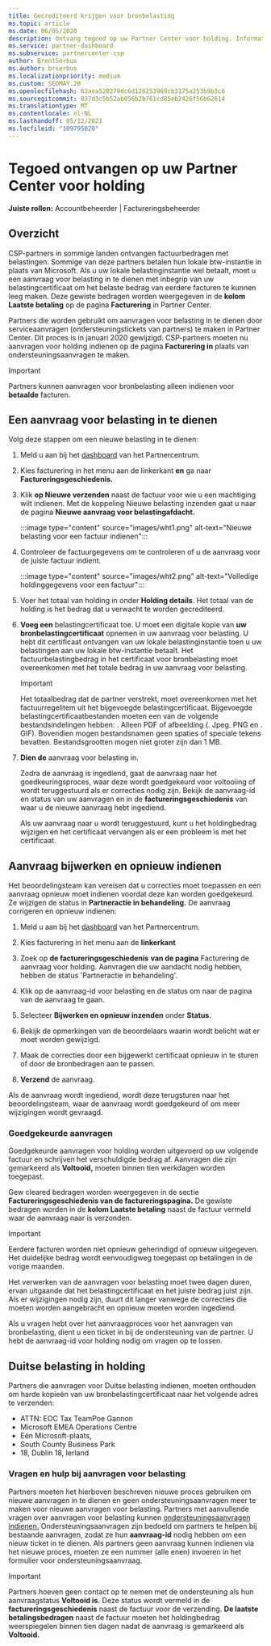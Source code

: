 ```yaml
---
title: Gecrediteerd krijgen voor bronbelasting
ms.topic: article
ms.date: 06/05/2020
description: Ontvang tegoed op uw Partner Center voor holding. Informatie omvat stappen voor het indienen van een aanvraag voor holding.
ms.service: partner-dashboard
ms.subservice: partnercenter-csp
author: BrentSerbus
ms.author: brserbus
ms.localizationpriority: medium
ms.custom: SEOMAY.20
ms.openlocfilehash: 63aea520279dc6d126253969cb3175a253b9b3c6
ms.sourcegitcommit: 837d3c5b52ab056b2b761cd85eb2426f56b62614
ms.translationtype: MT
ms.contentlocale: nl-NL
ms.lasthandoff: 05/12/2021
ms.locfileid: "109795020"
---
```

# <a name="receive-credit-on-your-partner-center-account-for-tax-withholding"></a>Tegoed ontvangen op uw Partner Center voor holding

**Juiste rollen:** Accountbeheerder | Factureringsbeheerder

## <a name="overview"></a>Overzicht

CSP-partners in sommige landen ontvangen factuurbedragen met belastingen. Sommige van deze partners betalen hun lokale btw-instantie in plaats van Microsoft. Als u uw lokale belastinginstantie wel betaalt, moet u een aanvraag voor belasting in te dienen met inbegrip van uw belastingcertificaat om het belaste bedrag van eerdere facturen te kunnen leeg maken. Deze gewiste bedragen worden weergegeven in de **kolom Laatste betaling** op de pagina **Facturering** in Partner Center.

Partners die worden gebruikt om aanvragen voor belasting in te dienen door serviceaanvragen (ondersteuningstickets van partners) te maken in Partner Center. Dit proces is in januari 2020 gewijzigd. CSP-partners moeten nu aanvragen voor holding indienen op de pagina **Facturering in** plaats van ondersteuningsaanvragen te maken.

> [!IMPORTANT]
> Partners kunnen aanvragen voor bronbelasting alleen indienen voor **betaalde** facturen.

## <a name="submit-a-tax-withholding-request"></a>Een aanvraag voor belasting in te dienen

Volg deze stappen om een nieuwe belasting in te dienen:

1. Meld u aan bij het [dashboard](https://partner.microsoft.com/dashboard/home) van het Partnercentrum.

2. Kies facturering in het menu aan de linkerkant **en** ga naar **Factureringsgeschiedenis.**

3. Klik **op Nieuwe verzenden** naast de factuur voor wie u een machtiging wilt indienen. Met de koppeling Nieuwe belasting inzenden gaat u naar de pagina **Nieuwe aanvraag voor belastingafdacht.**

   :::image type="content" source="images/wht1.png" alt-text="Nieuwe belasting voor een factuur indienen":::

4. Controleer de factuurgegevens om te controleren of u de aanvraag voor de juiste factuur indient.

   :::image type="content" source="images/wht2.png" alt-text="Volledige holdinggegevens voor een factuur":::

5. Voer het totaal van holding in onder **Holding details**. Het totaal van de holding is het bedrag dat u verwacht te worden gecrediteerd.

6. **Voeg een** belastingcertificaat toe. U moet een digitale kopie van **uw** **bronbelastingcertificaat** opnemen in uw aanvraag voor belasting. U hebt dit certificaat ontvangen van uw lokale belastinginstantie toen u uw belastingen aan uw lokale btw-instantie betaalt. Het factuurbelastingbedrag in het certificaat voor bronbelasting moet overeenkomen met het totale bedrag in uw aanvraag voor belasting.

   > [!IMPORTANT]
   > Het totaalbedrag dat de partner verstrekt, moet overeenkomen met het factuurregelitem uit het bijgevoegde belastingcertificaat. Bijgevoegde belastingcertificaatbestanden moeten een van de volgende bestandsindelingen hebben: . Alleen PDF of afbeelding (. Jpeg. PNG en . GIF). Bovendien mogen bestandsnamen geen spaties of speciale tekens bevatten. Bestandsgrootten mogen niet groter zijn dan 1 MB.

7. **Dien de** aanvraag voor belasting in.

   Zodra de aanvraag is ingediend, gaat de aanvraag naar het goedkeuringsproces, waar deze wordt goedgekeurd voor voltooiing of wordt teruggestuurd als er correcties nodig zijn. Bekijk de aanvraag-id en status van uw aanvragen en in de **factureringsgeschiedenis** van waar u de nieuwe aanvraag hebt ingediend.

   Als uw aanvraag naar u wordt teruggestuurd, kunt u het holdingbedrag wijzigen en het certificaat vervangen als er een probleem is met het certificaat.

## <a name="update-request-and-resubmit"></a>Aanvraag bijwerken en opnieuw indienen

Het beoordelingsteam kan vereisen dat u correcties moet toepassen en een aanvraag opnieuw moet indienen voordat deze kan worden goedgekeurd. Ze wijzigen de status in **Partneractie in behandeling.** De aanvraag corrigeren en opnieuw indienen:

1. Meld u aan bij het [dashboard](https://partner.microsoft.com/dashboard/home) van het Partnercentrum.

2. Kies facturering in het menu aan de **linkerkant**

3. Zoek op **de factureringsgeschiedenis** **van de pagina** Facturering de aanvraag voor holding. Aanvragen die uw aandacht nodig hebben, hebben de status 'Partneractie in behandeling'.

4. Klik op de aanvraag-id voor belasting en de status om naar de pagina van de aanvraag te gaan.

5. Selecteer **Bijwerken en opnieuw inzenden** onder **Status**.

6. Bekijk de opmerkingen van de beoordelaars waarin wordt belicht wat er moet worden gewijzigd.

7. Maak de correcties door een bijgewerkt certificaat opnieuw in te sturen of door de bronbedragen aan te passen.

8. **Verzend** de aanvraag.

Als de aanvraag wordt ingediend, wordt deze terugsturen naar het beoordelingsteam, waar de aanvraag wordt goedgekeurd of om meer wijzigingen wordt gevraagd.

### <a name="approved-requests"></a>Goedgekeurde aanvragen

Goedgekeurde aanvragen voor holding worden uitgevoerd op uw volgende factuur en schrijven het verschuldigde bedrag af. Aanvragen die zijn gemarkeerd als **Voltooid,** moeten binnen tien werkdagen worden toegepast. 

Gew cleared bedragen worden weergegeven in de sectie **Factureringsgeschiedenis van de factureringspagina.** De gewiste bedragen worden in de **kolom Laatste betaling** naast de factuur vermeld waar de aanvraag naar is verzonden.

   > [!IMPORTANT]
   > Eerdere facturen worden niet opnieuw geherindigd of opnieuw uitgegeven. Het duidelijke bedrag wordt eenvoudigweg toegepast op betalingen in de vorige maanden.

Het verwerken van de aanvragen voor belasting moet twee dagen duren, ervan uitgaande dat het belastingcertificaat en het juiste bedrag juist zijn. Als er wijzigingen nodig zijn, duurt dit langer vanwege de correcties die moeten worden aangebracht en opnieuw moeten worden ingediend.

Als u vragen hebt over het aanvraagproces voor het aanvragen van bronbelasting, dient u een ticket in bij de ondersteuning van de partner. U hebt de aanvraag-id voor holding nodig om vragen op te lossen.

## <a name="german-tax-withholding"></a>Duitse belasting in holding

Partners die aanvragen voor Duitse belasting indienen, moeten onthouden om harde kopieën van uw bronbelastingcertificaat naar het volgende adres te verzenden:

- ATTN: EOC Tax TeamPoe Gannon
- Microsoft EMEA Operations Centre
- Eén Microsoft-plaats,
- South County Business Park
- 18, Dublin 18, Ierland

### <a name="questions-and-assistance-for-tax-withholding-requests"></a>Vragen en hulp bij aanvragen voor belasting

Partners moeten het hierboven beschreven nieuwe proces gebruiken om nieuwe aanvragen in te dienen en geen ondersteuningsaanvragen meer te maken voor nieuwe aanvragen voor belasting. Partners met aanvullende vragen over aanvragen voor belasting kunnen [ondersteuningsaanvragen indienen.](https://partner.microsoft.com/dashboard/support/csp/servicerequests/create?stage=2&topicid=9227afa6-babf-3917-acee-67db7860f5ed) Ondersteuningsaanvragen zijn bedoeld om partners te helpen bij bestaande aanvragen, zodat ze hun **aanvraag-id** nodig hebben om een nieuw ticket in te dienen. Als partners geen aanvraag kunnen indienen via het nieuwe proces, moeten ze een nummer (alle enen) invoeren in het formulier voor ondersteuningsaanvraag. 

   > [!IMPORTANT]
   > Partners hoeven geen contact op te nemen met de ondersteuning als hun aanvraagstatus **Voltooid is.** Deze status wordt vermeld in de **factureringsgeschiedenis** naast de factuur voor de verzending. **De laatste betalingsbedragen** naast de factuur moeten het holdingbedrag weerspiegelen binnen tien dagen nadat de aanvraag is gemarkeerd als **Voltooid.**
